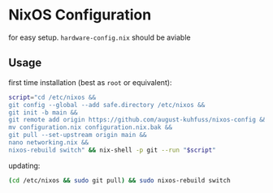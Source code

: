 # NixOS Configuration

for easy setup. `hardware-config.nix` should be aviable

## Usage

first time installation (best as `root` or equivalent):

```bash
script="cd /etc/nixos &&
git config --global --add safe.directory /etc/nixos &&
git init -b main &&
git remote add origin https://github.com/august-kuhfuss/nixos-config &&
mv configuration.nix configuration.nix.bak &&
git pull --set-upstream origin main &&
nano networking.nix &&
nixos-rebuild switch" && nix-shell -p git --run "$script"
```

updating:

```bash
(cd /etc/nixos && sudo git pull) && sudo nixos-rebuild switch
```

